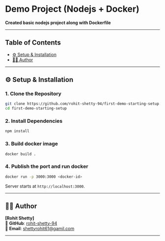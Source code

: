 # **Demo Project (Nodejs + Docker)**

**Created basic nodejs project along with Dockerfile**

---

## **Table of Contents**

- [⚙️ Setup & Installation](#-setup--installation)
- [👨‍💻 Author](#-author)

---

## ⚙️ **Setup & Installation**

### 1️. **Clone the Repository**

```sh
git clone https://github.com/rohit-shetty-94/first-demo-starting-setup.git
cd first-demo-starting-setup
```

### 2️. **Install Dependencies**

```sh
npm install
```

### 3️. **Build docker image**

```sh
docker build .
```


### 4️. **Publish the port and run docker**

```sh
docker run -p 3000:3000 <docker-id>
```

Server starts at `http://localhost:3000`.

---

## 👨‍💻 **Author**

**[Rohit Shetty]**\
🚀 **GitHub**: [rohit-shetty-94](https://github.com/rohit-shetty-94)\
💎 **Email**: [shettyrohit61@gamil.com](mailto\:shettyrohit61@gamil.com)

---


